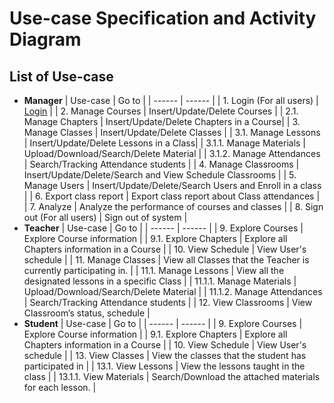 # Use-case Specification and Activity Diagram

## **List of Use-case**
    
- **Manager**
    | Use-case | Go to |
    | ------ | ------ |
    | 1. Login (For all users) | [Login](1.%20Login) |
    | 2. Manage Courses | Insert/Update/Delete Courses  |
    | 2.1. Manage Chapters | Insert/Update/Delete Chapters in a Course|
    | 3. Manage Classes | Insert/Update/Delete Classes |
    | 3.1. Manage Lessons | Insert/Update/Delete Lessons in a Class|
    | 3.1.1. Manage Materials | Upload/Download/Search/Delete Material |
    | 3.1.2. Manage Attendances | Search/Tracking Attendance students |
    | 4. Manage Classrooms | Insert/Update/Delete/Search and View Schedule Classrooms |
    | 5. Manage Users | Insert/Update/Delete/Search Users and Enroll in a class |
    | 6. Export class report | Export class report about Class attendances |
    | 7. Analyze | Analyze the performance of courses and classes |
    | 8. Sign out (For all users) | Sign out of system |
- **Teacher**
    | Use-case | Go to |
    | ------ | ------ |
    | 9. Explore Courses | Explore Course information |
    | 9.1. Explore Chapters | Explore all Chapters information in a Course  |
    | 10. View Schedule | View User's schedule |
    | 11. Manage Classes | View all Classes that the Teacher is currently participating in. |
    | 11.1. Manage Lessons | View all the designated lessons in a specific Class |
    | 11.1.1. Manage Materials | Upload/Download/Search/Delete Material |
    | 11.1.2. Manage Attendances | Search/Tracking Attendance students |
    | 12. View Classrooms | View Classroom’s status, schedule |
- **Student**
    | Use-case | Go to |
    | ------ | ------ |
    | 9. Explore Courses | Explore Course information |
    | 9.1. Explore Chapters | Explore all Chapters information in a Course  |
    | 10. View Schedule | View User's schedule |
    | 13. View Classes | View the classes that the student has participated in |
    | 13.1. View Lessons | View the lessons taught in the class |
    | 13.1.1. View Materials | Search/Download the attached materials for each lesson. |